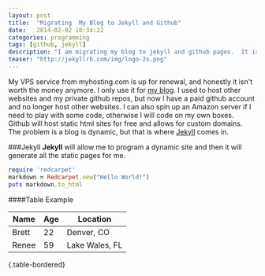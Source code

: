 ```yaml
---
layout: post
title:  "Migrating  My Blog to Jekyll and Github"
date:   2014-02-02 10:34:22
categories: programming
tags: [github, jekyll]
description: "I am migrating my blog to jekyll and github pages.  It is cheaper than my VPS and I only need a server for minor tinkering, which can be done on Amazon for free."
teaser: "http://jekyllrb.com/img/logo-2x.png"
---
```


My VPS service from myhosting.com is up for renewal, and honestly it isn't worth the money anymore.  I only use it for [my blog](http://www.brettdangerfield.com). I used to host other websites and my private github repos, but now I have a paid github account and no longer host other websites.  I can also spin up an Amazon server if I need to play with some code, otherwise I will code on my own boxes. Github will host static html sites for free and allows for custom domains. The problem is a blog is dynamic, but that is where [Jekyll](http://http://jekyllrb.com) comes in. 

###Jekyll
__Jekyll__ will allow me to program a dynamic site and then it will generate all the static pages for me.

``` ruby
require 'redcarpet'
markdown = Redcarpet.new("Hello World!")
puts markdown.to_html
```
####Table Example

| Name    |  Age    | Location         |
|-------|------|------------|
| Brett     | 22        | Denver, CO    |
| Renee   | 59        | Lake Wales, FL |
{.table-bordered}